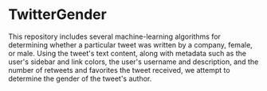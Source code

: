 # TwitterGender
This repository includes several machine-learning algorithms for determining whether a particular tweet was written by a company, female, or male. Using the tweet's text content, along with metadata such as the user's sidebar and link colors, the user's username and description, and the number of retweets and favorites the tweet received, we attempt to determine the gender of the tweet's author.

